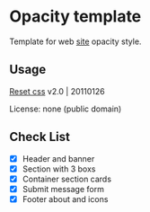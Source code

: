 # Opacity template

Template for web [site](https://codfect.github.io/Opacity-template/) opacity style.

## Usage


[Reset css](https://meyerweb.com/eric/tools/css/reset/)  v2.0 | 20110126  


License: none (public domain)  

## Check List

- [x] Header and banner
- [x] Section with 3 boxs
- [x] Container section cards
- [x] Submit message form
- [x] Footer about and icons
